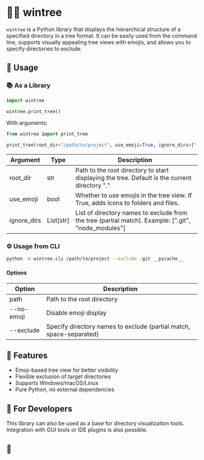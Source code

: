 # 📁🌳 wintree

`wintree` is a Python library that displays the hierarchical structure of a specified directory in a tree format. It can be easily used from the command line, supports visually appealing tree views with emojis, and allows you to specify directories to exclude.

## 🚀 Usage

### 📚️ As a Library

```py
import wintree

wintree.print_tree()
```

With arguments:

```py
from wintree import print_tree

print_tree(root_dir="/path/to/project", use_emoji=True, ignore_dirs=[".git", "__pycache__"])
```

| Argument    | Type        | Description                                                                                 |
| ----------- | ---------- | ------------------------------------------------------------------------------------------- |
| root_dir    | str        | Path to the root directory to start displaying the tree. Default is the current directory "."|
| use_emoji   | bool       | Whether to use emojis in the tree view. If True, adds icons to folders and files.           |
| ignore_dirs | List[str]  | List of directory names to exclude from the tree (partial match). Example: [".git", "node_modules"] |

### ⚙️ Usage from CLI

```bash
python -m wintree.cli /path/to/project --exclude .git __pycache__
```

#### Options

| Option      | Description                                                        |
| ----------- | ------------------------------------------------------------------ |
| path        | Path to the root directory                                         |
| --no-emoji  | Disable emoji display                                              |
| --exclude   | Specify directory names to exclude (partial match, space-separated) |

## 📌 Features

- Emoji-based tree view for better visibility
- Flexible exclusion of target directories
- Supports Windows/macOS/Linux
- Pure Python, no external dependencies

## 🧪 For Developers

This library can also be used as a base for directory visualization tools. Integration with GUI tools or IDE plugins is also possible.

## 📄